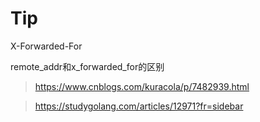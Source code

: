 
# Tip

X-Forwarded-For

remote_addr和x_forwarded_for的区别

> https://www.cnblogs.com/kuracola/p/7482939.html

> https://studygolang.com/articles/12971?fr=sidebar
